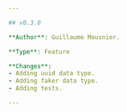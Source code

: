 ```yaml
---

## v0.3.0

**Author**: Guillaume Mousnier.

**Type**: Feature

**Changes**:
- Adding uuid data type.
- Adding faker data type.
- Adding tests.

---
```

